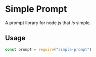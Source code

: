 # Simple Prompt

A prompt library for node.js that *is* simple.

## Usage

```js
const prompt = require("simple-prompt")
```